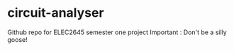 # circuit-analyser
Github repo for ELEC2645 semester one project
Important : Don't be a silly goose! 
